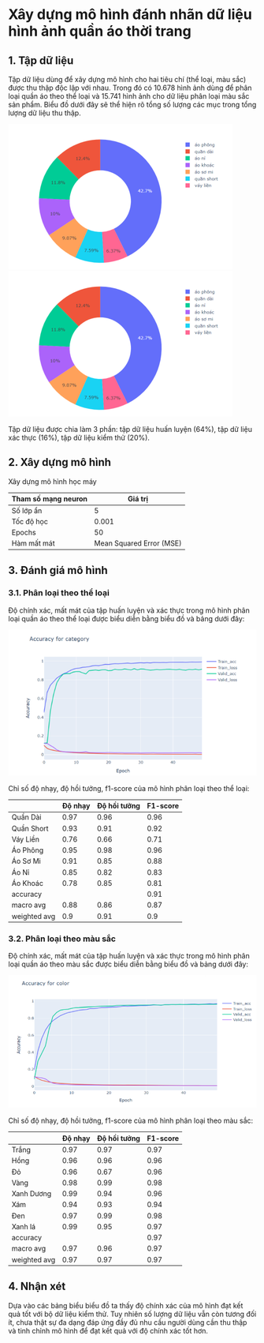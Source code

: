 # Xây dựng mô hình đánh nhãn dữ liệu hình ảnh quần áo thời trang 

##  1. Tập dữ liệu 

Tập dữ liệu dùng để xây dựng mô hình cho hai tiêu chí (thể loại, màu  sắc) được thu thập độc lập với nhau. Trong đó có 10.678 hình ảnh dùng để phân loại quần áo theo thể loại và 15.741 hình ảnh cho dữ liệu phân loại màu sắc sản phẩm. 
Biểu đồ dưới đây sẽ thể hiện rõ tổng số lượng các mục trong tổng lượng dữ liệu thu thập.  

![img.png](img.png)
![img.png](img.png)

Tập dữ liệu được chia làm 3 phần: tập dữ liệu huấn luyện (64%), tập dữ liệu xác thực (16%), tập dữ liệu kiểm thử (20%).  
## 2. Xây dựng mô hình 

Xây dựng mô hình học máy 

| Tham số mạng neuron | Giá trị                  |
|---------------------|--------------------------|
| Số lớp ẩn           | 5                        |
| Tốc độ học          | 0.001                    |
| Epochs              | 50                       |
| Hàm mất mát         | Mean Squared Error (MSE) |

## 3. Đánh giá mô hình 

### 3.1. Phân loại theo thể loại
Độ chính xác, mất mát của tập huấn luyện và xác thực trong mô hình phân loại quần áo theo thể loại được biểu diễn bằng biểu đồ và bảng dưới đây:  

![img_1.png](img_1.png)

Chỉ số độ nhạy, độ hồi tưởng, f1-score của mô hình phân loại theo thể loại: 

|           | Độ nhạy                  | Độ hồi tưởng | F1-score |
|--------------|--------------------------|--------------|----------|
| Quần Dài     | 0.97 | 0.96 | 0.96 |
| Quần Short   | 0.93 | 0.91 | 0.92 |                    
| Váy Liền     | 0.76 | 0.66 | 0.71 |                     
| Áo Phông     | 0.95 | 0.98 | 0.96 |
| Áo Sơ Mi     | 0.91 | 0.85 | 0.88 |
| Áo Nỉ        | 0.85 | 0.82 | 0.83 |                    
| Áo Khoác     | 0.78 | 0.85 | 0.81 |                     
| accuracy     |      |      | 0.91 |
| macro avg    | 0.88 | 0.86 | 0.87 |
| weighted avg | 0.9 | 0.91 | 0.9 |



### 3.2. Phân loại theo màu sắc
Độ chính xác, mất mát của tập huấn luyện và xác thực trong mô hình phân loại quần áo theo màu sắc được biểu diễn bằng biểu đồ và bảng dưới đây:

![img_2.png](img_2.png)

Chỉ số độ nhạy, độ hồi tưởng, f1-score của mô hình phân loại theo màu sắc:

|           | Độ nhạy | Độ hồi tưởng | F1-score |
|--------------|---------|--------------|----------|
| Trắng        | 0.97    | 0.97         | 0.97     |
| Hồng         | 0.96    | 0.96         | 0.96     |                    
| Đỏ           | 0.96    | 0.67         | 0.96     |                     
| Vàng         | 0.98    | 0.99         | 0.98     |
| Xanh Dương   | 0.99    | 0.94         | 0.96     |
| Xám          | 0.94    | 0.93         | 0.94     |                    
| Đen          | 0.97    | 0.99         | 0.98     | 
| Xanh lá      | 0.99    | 0.95         | 0.97     | 
| accuracy     |         |              | 0.97     |
| macro avg    | 0.97    | 0.96         | 0.97     |
| weighted avg | 0.97    | 0.97         | 0.97     |

##  4. Nhận xét

Dựa vào các bảng biểu biểu đồ ta thấy độ chính xác của mô hình đạt kết quả tốt với bộ dữ liệu kiểm thử. Tuy nhiên số lượng dữ liệu vẫn còn tương đối ít, chưa thật sự đa dạng đáp ứng đầy đủ nhu cầu người dùng cần thu thập và tinh chỉnh mô hình để đạt kết quả với độ chính xác tốt hơn. 
